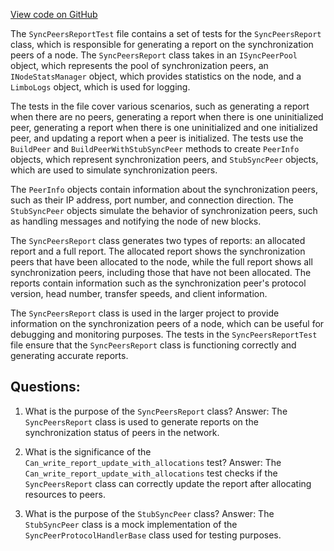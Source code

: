 [View code on GitHub](https://github.com/nethermindeth/nethermind/Nethermind.Synchronization.Test/SyncPeersReportTests.cs)

The `SyncPeersReportTest` file contains a set of tests for the `SyncPeersReport` class, which is responsible for generating a report on the synchronization peers of a node. The `SyncPeersReport` class takes in an `ISyncPeerPool` object, which represents the pool of synchronization peers, an `INodeStatsManager` object, which provides statistics on the node, and a `LimboLogs` object, which is used for logging.

The tests in the file cover various scenarios, such as generating a report when there are no peers, generating a report when there is one uninitialized peer, generating a report when there is one uninitialized and one initialized peer, and updating a report when a peer is initialized. The tests use the `BuildPeer` and `BuildPeerWithStubSyncPeer` methods to create `PeerInfo` objects, which represent synchronization peers, and `StubSyncPeer` objects, which are used to simulate synchronization peers.

The `PeerInfo` objects contain information about the synchronization peers, such as their IP address, port number, and connection direction. The `StubSyncPeer` objects simulate the behavior of synchronization peers, such as handling messages and notifying the node of new blocks.

The `SyncPeersReport` class generates two types of reports: an allocated report and a full report. The allocated report shows the synchronization peers that have been allocated to the node, while the full report shows all synchronization peers, including those that have not been allocated. The reports contain information such as the synchronization peer's protocol version, head number, transfer speeds, and client information.

The `SyncPeersReport` class is used in the larger project to provide information on the synchronization peers of a node, which can be useful for debugging and monitoring purposes. The tests in the `SyncPeersReportTest` file ensure that the `SyncPeersReport` class is functioning correctly and generating accurate reports.
## Questions: 
 1. What is the purpose of the `SyncPeersReport` class?
Answer: The `SyncPeersReport` class is used to generate reports on the synchronization status of peers in the network.

2. What is the significance of the `Can_write_report_update_with_allocations` test?
Answer: The `Can_write_report_update_with_allocations` test checks if the `SyncPeersReport` class can correctly update the report after allocating resources to peers.

3. What is the purpose of the `StubSyncPeer` class?
Answer: The `StubSyncPeer` class is a mock implementation of the `SyncPeerProtocolHandlerBase` class used for testing purposes.